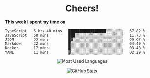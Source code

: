 <h1 align="center">Cheers!</h1>

**This week I spent my time on**
<!--START_SECTION:waka-->

```text
TypeScript   5 hrs 40 mins   █████████████████░░░░░░░░   67.82 %
JavaScript   58 mins         ███░░░░░░░░░░░░░░░░░░░░░░   11.73 %
JSON         33 mins         █▓░░░░░░░░░░░░░░░░░░░░░░░   06.67 %
Markdown     22 mins         █░░░░░░░░░░░░░░░░░░░░░░░░   04.40 %
Docker       17 mins         █░░░░░░░░░░░░░░░░░░░░░░░░   03.48 %
YAML         11 mins         ▓░░░░░░░░░░░░░░░░░░░░░░░░   02.29 %
```

<!--END_SECTION:waka-->

<p align="center"><img src="https://github-readme-stats.vercel.app/api/top-langs/?username=thnkrn&layout=compact&hide=html&theme=tokyonight" alt="Most Used Languages" /></p>

<p align="center"><img src="https://github-readme-stats.vercel.app/api?username=thnkrn&show_icons=true&count_private=true&theme=tokyonight" alt="GitHub Stats" /></p>

<!-- <p align="center"><a href="https://wakatime.com"><img src="https://wakatime.com/share/@thnkrn/40092326-d1bd-471b-89da-9a7c63939402.png" /></p>
 -->

